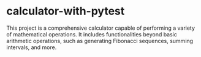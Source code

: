 # calculator-with-pytest
This project is a comprehensive calculator capable of performing a variety of mathematical operations. It includes functionalities beyond basic arithmetic operations, such as generating Fibonacci sequences, summing intervals, and more.
